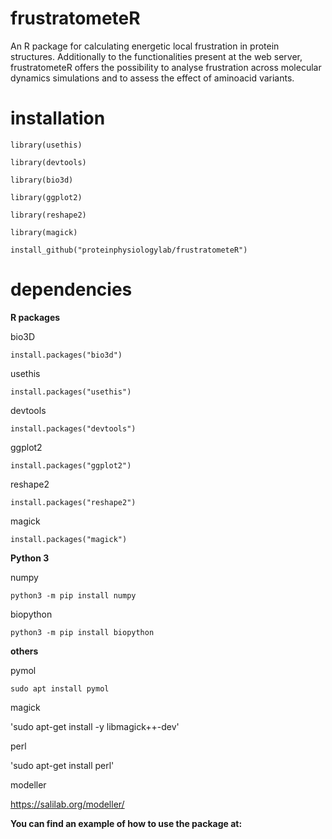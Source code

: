 # frustratometeR
An R package for calculating energetic local frustration in protein structures. Additionally to the functionalities present at the web server, frustratometeR offers the possibility to analyse frustration across molecular dynamics simulations and to assess the effect of aminoacid variants.

# installation 

`library(usethis)`

`library(devtools)`

`library(bio3d)`

`library(ggplot2)`

`library(reshape2)`

`library(magick)`

`install_github("proteinphysiologylab/frustratometeR")`

# dependencies

**R packages**

bio3D

`install.packages("bio3d")`

usethis

`install.packages("usethis")`

devtools

`install.packages("devtools")`

ggplot2

`install.packages("ggplot2")`

reshape2

`install.packages("reshape2")`

magick

`install.packages("magick")`


**Python 3**

numpy 

`python3 -m pip install numpy`

biopython

`python3 -m pip install biopython`


**others**

pymol

`sudo apt install pymol`

magick

'sudo apt-get install -y libmagick++-dev'

perl

'sudo apt-get install perl'

modeller

https://salilab.org/modeller/

**You can find an example of how to use the package at:**
